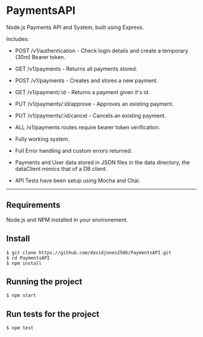# PaymentsAPI

Node.js Payments API and System, built using Express.

Includes:

* POST /v1/authentication - Check login details and create a temporary (30m) Bearer token.
* GET /v1/payments - Returns all payments stored.
* POST /v1/payments - Creates and stores a new payment. 
* GET /v1/payment/:id - Returns a payment given it's id.
* PUT /v1/payments/:id/approve - Approves an existing payment.
* PUT /v1/payments/:id/cancel - Cancels an existing payment.
* ALL /v1/payments routes require bearer token verification.

* Fully working system.
* Full Error handling and custom errors returned.
* Payments and User data stored in JSON files in the data directory, the dataClient mimics that of a DB client.
* API Tests have been setup using Mocha and Chai.


---
## Requirements

Node.js and NPM installed in your environement.

## Install

    $ git clone https://github.com/davidjones2506/PaymentsAPI.git
    $ cd PaymentsAPI
    $ npm install

## Running the project

    $ npm start

## Run tests for the project

    $ npm test